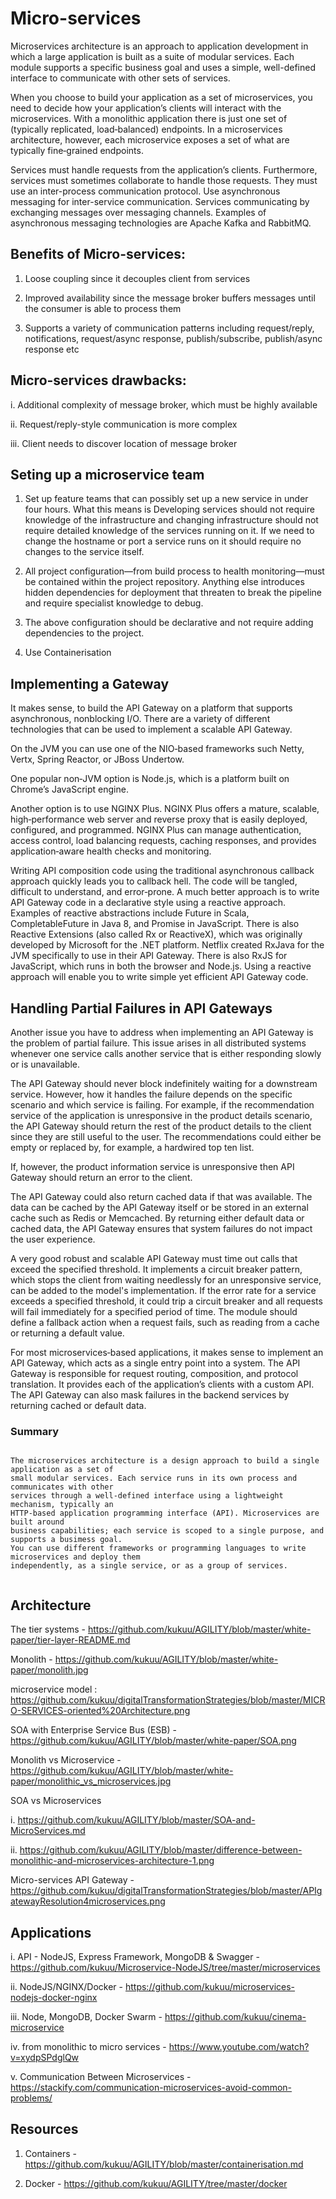 # Micro-services

Microservices architecture is an approach to application development in which a large application is built as a suite of modular services. Each module supports a specific business goal and uses a simple, well-defined interface to communicate with other sets of services.

When you choose to build your application as a set of microservices, you need to decide how your application’s clients will interact with the microservices. With a monolithic application there is just one set of (typically replicated, load‑balanced) endpoints. In a microservices architecture, however, each microservice exposes a set of what are typically fine‑grained endpoints.

Services must handle requests from the application’s clients. Furthermore, services must sometimes collaborate to handle those requests. They must use an inter-process communication protocol. Use asynchronous messaging for inter-service communication. Services communicating by exchanging messages over messaging channels. Examples of asynchronous messaging technologies are Apache Kafka and RabbitMQ.


## Benefits of Micro-services:

1. Loose coupling since it decouples client from services

2. Improved availability since the message broker buffers messages until the consumer is able to process them

3. Supports a variety of communication patterns including request/reply, notifications, request/async response, publish/subscribe, publish/async response etc

## Micro-services drawbacks:

i. Additional complexity of message broker, which must be highly available

ii. Request/reply-style communication is more complex

iii. Client needs to discover location of message broker

## Seting up a  microservice team

1.	Set up feature teams  that can possibly set up a new service in under four hours. What this means
	is Developing services should not   require knowledge of the infrastructure and changing 
	infrastructure should not require detailed knowledge of the services running on it. 
	If we need to change the hostname or port a service runs on it should require no changes
	to the service itself.

2.	All project configuration—from build process to health monitoring—must be contained within the 
	project repository. Anything else introduces hidden dependencies for deployment that threaten
	to break the pipeline and require specialist knowledge to debug.

3.	The above configuration should be declarative and not require adding dependencies to the project.

4.   Use Containerisation

## Implementing a Gateway

It makes sense,  to build the API Gateway on a platform that supports asynchronous, nonblocking I/O. There are a variety of different technologies that can be used to implement a scalable API Gateway.

On the JVM you can use one of the NIO‑based frameworks such Netty, Vertx, Spring Reactor, or JBoss Undertow. 

One popular non‑JVM option is Node.js, which is a platform built on Chrome’s JavaScript engine. 

Another option is to use NGINX Plus. NGINX Plus offers a mature, scalable, high‑performance web server and reverse proxy that is easily deployed, configured, and programmed. NGINX Plus can manage authentication, access control, load balancing requests, caching responses, and provides application‑aware health checks and monitoring.


Writing API composition code using the traditional asynchronous callback approach quickly leads you to callback hell. The code will be tangled, difficult to understand, and error‑prone. A much better approach is to write API Gateway code in a declarative style using a reactive approach. Examples of reactive abstractions include Future in Scala, CompletableFuture in Java 8, and Promise in JavaScript. There is also Reactive Extensions (also called Rx or ReactiveX), which was originally developed by Microsoft for the .NET platform. Netflix created RxJava for the JVM specifically to use in their API Gateway. There is also RxJS for JavaScript, which runs in both the browser and Node.js. Using a reactive approach will enable you to write simple yet efficient API Gateway code.


## Handling Partial Failures in API Gateways


Another issue you have to address when implementing an API Gateway is the problem of partial failure. This issue arises in all distributed systems whenever one service calls another service that is either responding slowly or is unavailable.

The API Gateway should never block indefinitely waiting for a downstream service. However, how it handles the failure depends on the specific scenario and which service is failing. For example, if the recommendation service of the application is unresponsive in the product details scenario, the API Gateway should return the rest of the product details to the client since they are still useful to the user. The recommendations could either be empty or replaced by, for example, a hardwired top ten list.

If, however, the product information service is unresponsive then API Gateway should return an error to the client.

The API Gateway could also return cached data if that was available. The data can be cached by the API Gateway itself or be stored in an external cache such as Redis or Memcached. By returning either default data or cached data, the API Gateway ensures that system failures do not impact the user experience.

A very good robust and scalable API Gateway must time out calls that exceed the specified threshold. It implements a circuit breaker pattern, which stops the client from waiting needlessly for an unresponsive service, can be added to the model's implementation. If the error rate for a service exceeds a specified threshold, it could trip a circuit breaker and all requests will fail immediately for a specified period of time. The module should define a fallback action when a request fails, such as reading from a cache or returning a default value.

For most microservices‑based applications, it makes sense to implement an API Gateway, which acts as a single entry point into a system. The API Gateway is responsible for request routing, composition, and protocol translation. It provides each of the application’s clients with a custom API. The API Gateway can also mask failures in the backend services by returning cached or default data.

### Summary

```

The microservices architecture is a design approach to build a single application as a set of
small modular services. Each service runs in its own process and communicates with other 
services through a well-defined interface using a lightweight mechanism, typically an 
HTTP-based application programming interface (API). Microservices are built around 
business capabilities; each service is scoped to a single purpose, and supports a busimess goal.
You can use different frameworks or programming languages to write microservices and deploy them
independently, as a single service, or as a group of services.


```

## Architecture

The tier systems - https://github.com/kukuu/AGILITY/blob/master/white-paper/tier-layer-README.md

Monolith - https://github.com/kukuu/AGILITY/blob/master/white-paper/monolith.jpg

microservice model : https://github.com/kukuu/digitalTransformationStrategies/blob/master/MICRO-SERVICES-oriented%20Architecture.png

SOA with Enterprise Service Bus (ESB) - https://github.com/kukuu/AGILITY/blob/master/white-paper/SOA.png

 Monolith vs Microservice - https://github.com/kukuu/AGILITY/blob/master/white-paper/monolithic_vs_microservices.jpg

SOA vs Microservices

i. https://github.com/kukuu/AGILITY/blob/master/SOA-and-MicroServices.md

ii. https://github.com/kukuu/AGILITY/blob/master/difference-between-monolithic-and-microservices-architecture-1.png

Micro-services API Gateway - https://github.com/kukuu/digitalTransformationStrategies/blob/master/APIgatewayResolution4microservices.png

## Applications

i. API - NodeJS, Express Framework, MongoDB & Swagger - https://github.com/kukuu/Microservice-NodeJS/tree/master/microservices

ii. NodeJS/NGINX/Docker  - https://github.com/kukuu/microservices-nodejs-docker-nginx 

iii. Node, MongoDB, Docker Swarm - https://github.com/kukuu/cinema-microservice

iv. from monolithic  to micro services - https://www.youtube.com/watch?v=xydpSPdglQw 

v. Communication Between Microservices - https://stackify.com/communication-microservices-avoid-common-problems/ 

## Resources 

1. Containers - https://github.com/kukuu/AGILITY/blob/master/containerisation.md

2. Docker - https://github.com/kukuu/AGILITY/tree/master/docker
